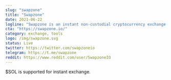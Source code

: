 ```yaml
---
slug: "swapzone"
title: "Swapzone"
date: 2021-06-22
logline: "Swapzone is an instant non-custodial cryptocurrency exchange aggregator."
cta: "https://swapzone.io/"
category: exchange, tools
logo: /img/swapzone.svg
status: Live
twitter: https://twitter.com/swapzoneio
telegram: https://t.me/swapzone
reddit: https://www.reddit.com/user/SwapzoneIO
---
```


$SOL is supported for instant exchange.
